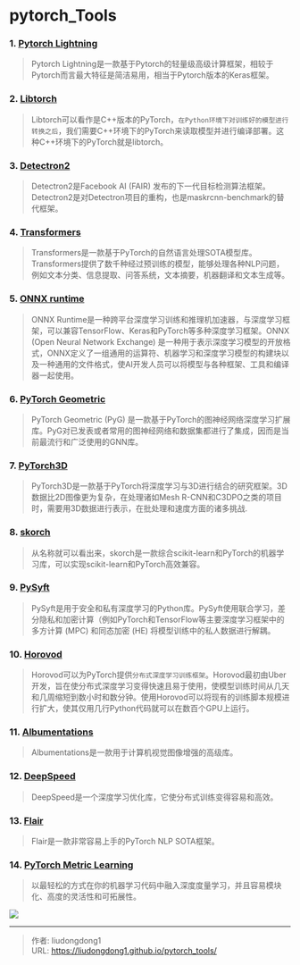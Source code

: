 # pytorch_Tools


### 1. [Pytorch Lightning](https://www.pytorchlightning.ai/)

> Pytorch Lightning是一款基于Pytorch的轻量级高级计算框架，相较于Pytorch而言最大特征是简洁易用，相当于Pytorch版本的Keras框架。

### 2. [Libtorch](https://pytorch.org/cppdocs/)

> Libtorch可以看作是C++版本的PyTorch，`在Python环境下对训练好的模型进行转换之后`，我们需要C++环境下的PyTorch来读取模型并进行编译部署。这种C++环境下的PyTorch就是libtorch。

### 3. [Detectron2](https://github.com/facebookresearch/detectron2)

> Detectron2是Facebook AI (FAIR) 发布的下一代目标检测算法框架。Detectron2是对Detectron项目的重构，也是maskrcnn-benchmark的替代框架。

### 4. [Transformers](https://github.com/huggingface/transformers)

> Transformers是一款基于PyTorch的自然语言处理SOTA模型库。Transformers提供了数千种经过预训练的模型，能够处理各种NLP问题，例如文本分类、信息提取、问答系统，文本摘要，机器翻译和文本生成等。

### 5. [ONNX runtime](https://github.com/microsoft/onnxruntime)

> ONNX Runtime是一种跨平台深度学习训练和推理机加速器，与深度学习框架，可以兼容TensorFlow、Keras和PyTorch等多种深度学习框架。ONNX (Open Neural Network Exchange) 是一种用于表示深度学习模型的开放格式，ONNX定义了一组通用的运算符、机器学习和深度学习模型的构建块以及一种通用的文件格式，使AI开发人员可以将模型与各种框架、工具和编译器一起使用。

### 6. [PyTorch Geometric](https://github.com/rusty1s/pytorch_geometric)

> PyTorch Geometric (PyG) 是一款基于PyTorch的图神经网络深度学习扩展库。PyG对已发表或者常用的图神经网络和数据集都进行了集成，因而是当前最流行和广泛使用的GNN库。

### 7. [PyTorch3D](https://pytorch3d.org/)

> PyTorch3D是一款基于PyTorch将深度学习与3D进行结合的研究框架。3D数据比2D图像更为复杂，在处理诸如Mesh R-CNN和C3DPO之类的项目时，需要用3D数据进行表示，在批处理和速度方面的诸多挑战.

### 8. [skorch](https://github.com/skorch-dev/skorch)

> 从名称就可以看出来，skorch是一款综合scikit-learn和PyTorch的机器学习库，可以实现scikit-learn和PyTorch高效兼容。

### 9. [PySyft](https://github.com/OpenMined/PySyft)

> PySyft是用于安全和私有深度学习的Python库。PySyft使用联合学习，差分隐私和加密计算（例如PyTorch和TensorFlow等主要深度学习框架中的多方计算 (MPC) 和同态加密 (HE) 将模型训练中的私人数据进行解耦。

### 10. [Horovod](http://horovod.ai/)

> Horovod可以为PyTorch提供`分布式深度学习训练框架`。Horovod最初由Uber开发，旨在使分布式深度学习变得快速且易于使用，使模型训练时间从几天和几周缩短到数小时和数分钟。使用Horovod可以将现有的训练脚本规模进行扩大，使其仅用几行Python代码就可以在数百个GPU上运行。

### 11. [Albumentations](https://github.com/albumentations-team/albumentations)

> Albumentations是一款用于计算机视觉图像增强的高级库。

### 12. [DeepSpeed](https://www.deepspeed.ai/)

> DeepSpeed是一个深度学习优化库，它使分布式训练变得容易和高效。

### 13. [Flair](https://github.com/flairNLP/flair)

> Flair是一款非常容易上手的PyTorch NLP SOTA框架。

### 14. [PyTorch Metric Learning](https://kevinmusgrave.github.io/pytorch-metric-learning/)

> 以最轻松的方式在你的机器学习代码中融入深度度量学习，并且容易模块化、高度的灵活性和可拓展性。

![](https://lddpicture.oss-cn-beijing.aliyuncs.com/picture/20210517232120.png)

---

> 作者: liudongdong1  
> URL: https://liudongdong1.github.io/pytorch_tools/  

